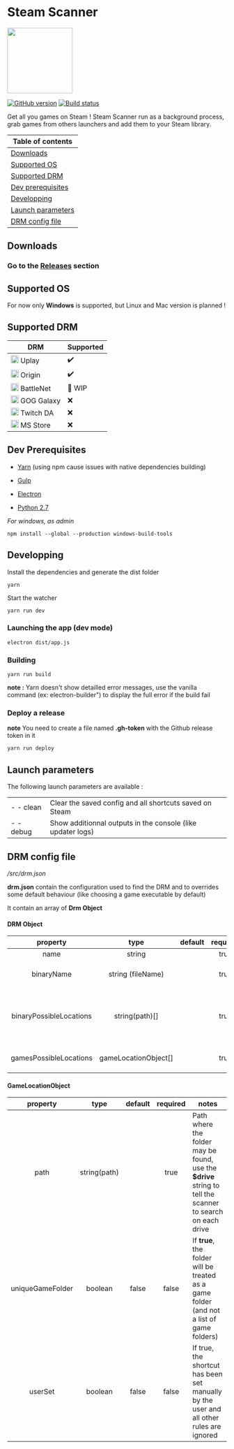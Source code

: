 # Steam Scanner

<img src="https://i.imgur.com/TQwOYJC.png" width="150px" height="150px">

[![GitHub version](https://badge.fury.io/gh/nj-neer%2FSteam-Scanner.svg)](https://github.com/nj-neer/Steam-Scanner/releases/latest)
[![Build status](https://ci.appveyor.com/api/projects/status/la08lmcifr0q6r9q?svg=true)](https://ci.appveyor.com/project/Cyriaqu3/steam-scanner)

Get all you games on Steam ! Steam Scanner run as a background process, grab games from others launchers and add them to your Steam library.

| Table of contents                       |
| --------------------------------------- |
| [Downloads](#downloads)                 |
| [Supported OS](#supported-os)           |
| [Supported DRM](#supported-drm)         |
| [Dev prerequisites](#dev-prerequisites) |
| [Developping](#developping)             |
| [Launch parameters](#launch-parameters) |
| [DRM config file](#drm-config-file)     |

## Downloads

### Go to the **[Releases](https://github.com/nj-neer/Steam-Scanner/releases/latest)** section

## Supported OS

For now only **Windows** is supported, but Linux and Mac version is planned !

## Supported DRM

| DRM                                                                               | Supported |
| --------------------------------------------------------------------------------- | --------- |
| <img src="https://i.imgur.com/C0PYnQH.png" width="18px" height="18px"> Uplay      | ✔️        |
| <img src="https://i.imgur.com/0iLlyMK.png" width="18px" height="18px"> Origin     | ✔️        |
| <img src="https://i.imgur.com/ffu3VTv.png" width="18px" height="18px"> BattleNet  | 🔁 WIP    |
| <img src="https://i.imgur.com/ES8Pr1w.png" width="18px" height="18px"> GOG Galaxy | ❌        |
| <img src="https://i.imgur.com/zN8Cdvs.png" width="18px" height="18px"> Twitch DA  | ❌        |
| <img src="https://i.imgur.com/KUhFAXu.png"  width="18px" height="18px"> MS Store  | ❌        |

## Dev Prerequisites

* [Yarn](https://yarnpkg.com/lang/en/docs/install) (using npm cause issues with native dependencies building)

* [Gulp](https://gulpjs.com/)
* [Electron](https://electronjs.org/)
* [Python 2.7](https://www.python.org/downloads/)

_For windows, as admin_

```
npm install --global --production windows-build-tools
```

## Developping

Install the dependencies and generate the dist folder

```
yarn
```

Start the watcher

```
yarn run dev
```

### Launching the app (dev mode)

```
electron dist/app.js
```

### Building

```
yarn run build
```

**note :** Yarn doesn't show detailled error messages, use the vanilla command (ex: electron-builder") to display the full error if the build fail

### Deploy a release

**note** You need to create a file named **.gh-token** with the Github release token in it

```
yarn run deploy
```

## Launch parameters

The following launch parameters are available :

|           |                                                             |
| --------- | ----------------------------------------------------------- |
| - - clean | Clear the saved config and all shortcuts saved on Steam     |
| - - debug | Show additionnal outputs in the console (like updater logs) |

## DRM config file

_/src/drm.json_

**drm.json** contain the configuration used to find the DRM and to overrides some default behaviour (like choosing a game executable by default)

It contain an array of **Drm Object**

#### DRM Object

|        property         |         type         | default | required | notes                                                                                                                  |
| :---------------------: | :------------------: | :-----: | :------: | ---------------------------------------------------------------------------------------------------------------------- |
|          name           |        string        |         |   true   | Name of the DRM                                                                                                        |
|       binaryName        |  string (fileName)   |         |   true   | Name of the executable of the DRM                                                                                      |
| binaryPossibleLocations |    string(path)[]    |         |   true   | Array of path where **binaryName** may be found, use the **$drive** string to tell the scanner to search on each drive |
| gamesPossibleLocations  | gameLocationObject[] |         |   true   | See **GameLocationObject** below                                                                                       |

#### GameLocationObject

|     property     |     type     | default | required | notes                                                                                                     |
| :--------------: | :----------: | :-----: | :------: | --------------------------------------------------------------------------------------------------------- |
|       path       | string(path) |         |   true   | Path where the folder may be found, use the **$drive** string to tell the scanner to search on each drive |
| uniqueGameFolder |   boolean    |  false  |  false   | If **true**, the folder will be treated as a game folder (and not a list of game folders)                 |
|     userSet      |   boolean    |  false  |  false   | If true, the shortcut has been set manually by the user and all other rules are ignored                   |

